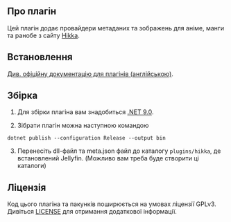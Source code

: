 ## Про плагін

Цей плагін додає провайдери метаданих та зображень для аніме, манги та ранобе з сайту [Hikka](https://hikka.io/).

## Встановлення

[Див. офіційну документацію для плагінів (англійською)](https://jellyfin.org/docs/general/server/plugins/index.html#installing).

## Збірка

1. Для збірки плагіна вам знадобиться [.NET 9.0](https://dotnet.microsoft.com/download/dotnet/9.0).

2. Зібрати плагін можна наступною командою

```
dotnet publish --configuration Release --output bin
```

3. Перенесіть dll-файл та meta.json файл до каталогу `plugins/hikka`, де встановлений Jellyfin. (Можливо вам треба буде створити ці каталоги)

## Ліцензія

Код цього плагіна та пакунків поширюється на умовах ліцензії GPLv3. Дивіться [LICENSE](./LICENSE) для отримання додаткової інформації.

